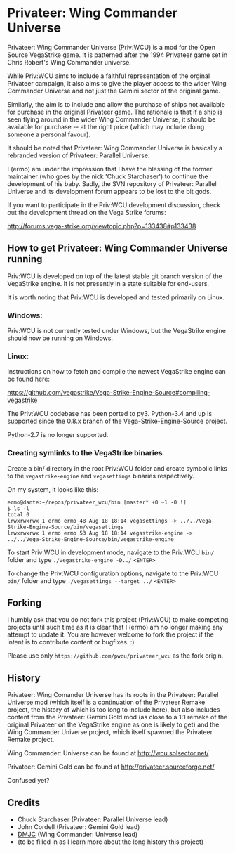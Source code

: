 Privateer: Wing Commander Universe
==================================

  Privateer: Wing Commander Universe (Priv:WCU) is a mod for the
Open Source VegaStrike game. It is patterned after the 1994 Privateer
game set in Chris Robert's Wing Commander universe.

  While Priv:WCU aims to include a faithful representation of the
orginal Privateer campaign, it also aims to give the player access
to the wider Wing Commander Universe and not just the Gemini sector
of the original game.

  Similarly, the aim is to include and allow the purchase of ships
not available for purchase in the original Privateer game.  The
rationale is that if a ship is seen flying around in the wider Wing
Commander Universe, it should be available for purchase -- at the
right price (which may include doing someone a personal favour).

  It should be noted that Privateer: Wing Commander Universe is
basically a rebranded version of Privateer: Parallel Universe.

  I (ermo) am under the impression that I have the blessing of the
former maintainer (who goes by the nick 'Chuck Starchaser') to
continue the development of his baby.  Sadly, the SVN repository
of Privateer: Parallel Universe and its development forum appears
to be lost to the bit gods.

  If you want to participate in the Priv:WCU development discussion,
check out the development thread on the Vega Strike forums:

  http://forums.vega-strike.org/viewtopic.php?p=133438#p133438

How to get Privateer: Wing Commander Universe running
-----------------------------------------------------

  Priv:WCU is developed on top of the latest stable git branch version
of the VegaStrike engine. It is not presently in a state suitable for
end-users.

  It is worth noting that Priv:WCU is developed and tested primarily on
Linux.
  
### Windows:

  Priv:WCU is not currently tested under Windows, but the VegaStrike
engine should now be running on Windows.

### Linux:

  Instructions on how to fetch and compile the newest VegaStrike
engine can be found here:

  https://github.com/vegastrike/Vega-Strike-Engine-Source#compiling-vegastrike

  The Priv:WCU codebase has been ported to py3. Python-3.4 and up is
supported since the 0.8.x branch of the Vega-Strike-Engine-Source project.
  
  Python-2.7 is no longer supported.

### Creating symlinks to the VegaStrike binaries ###

  Create a bin/ directory in the root Priv:WCU folder and create
symbolic links to the `vegastrike-engine` and `vegasettings` binaries respectively.

On my system, it looks like this:


    ermo@dante:~/repos/privateer_wcu/bin [master* +0 ~1 -0 !]
    $ ls -l
    total 0
    lrwxrwxrwx 1 ermo ermo 48 Aug 18 18:14 vegasettings -> ../../Vega-Strike-Engine-Source/bin/vegasettings
    lrwxrwxrwx 1 ermo ermo 53 Aug 18 18:14 vegastrike-engine -> ../../Vega-Strike-Engine-Source/bin/vegastrike-engine


To start Priv:WCU in development mode, navigate to the Priv:WCU `bin/` folder
and type `./vegastrike-engine -D../` `<ENTER>`

To change the Priv:WCU configuration options, navigate to the Priv:WCU `bin/` folder
and type `./vegasettings --target ../` `<ENTER>`


Forking
-------

  I humbly ask that you do not fork this project (Priv:WCU) to make
competing projects until such time as it is clear that I (ermo) am no
longer making any attempt to update it.  You are however welcome to
fork the project if the intent is to contribute content or bugfixes. :)

Please use only `https://github.com/pwcu/privateer_wcu` as the fork origin.

History
-------

  Privateer: Wing Comander Universe has its roots in the Privateer:
Parallel Universe mod (which itself is a continuation of the
Privateer Remake project, the history of which is too long to include
here), but also includes content from the Privateer: Gemini Gold mod
(as close to a 1:1 remake of the original Privateer on the VegaStrike
engine as one is likely to get) and the Wing Commander Universe project,
which itself spawned the Privateer Remake project.

Wing Commander: Universe can be found at http://wcu.solsector.net/

Privateer: Gemini Gold can be found at http://privateer.sourceforge.net/

Confused yet?


Credits
-------

- Chuck Starchaser (Privateer: Parallel Universe lead)
- John Cordell (Privateer: Gemini Gold lead)
- [DMJC](https://github.com/DMJC) (Wing Commander: Universe lead)
- (to be filled in as I learn more about the long history this project)
